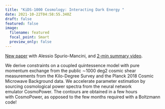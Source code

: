```yaml
---
title: "KiDS-1000 Cosmology: Interacting Dark Energy "
date: 2021-10-22T04:58:55.340Z
draft: false
featured: false
image:
  filename: featured
  focal_point: Smart
  preview_only: false
---
```

[New paper](https://arxiv.org/abs/2110.07587) with Alessio Spurio-Mancini, and [2-min summary video](https://www.youtube.com/watch?v=c2x8hzApAgE).



We derive constraints on a coupled quintessence model with pure momentum exchange from the public ∼1000 deg2 cosmic shear measurements from the Kilo-Degree Survey and the Planck 2018 Cosmic Microwave Background data. We accelerate parameter estimation by sourcing cosmological power spectra from the neural network emulator CosmoPower. The contours are obtained in a few hours with CosmoPower, as opposed to the few months required with a Boltzmann code!